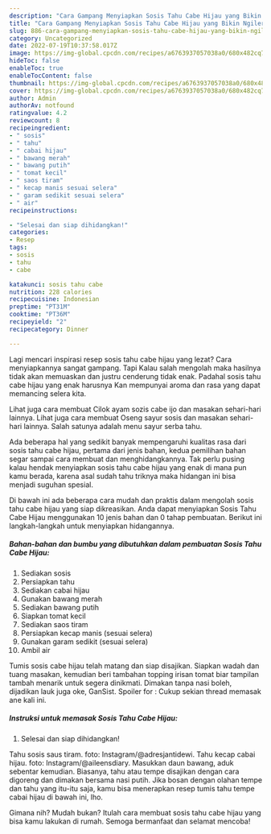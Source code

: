 ```yaml
---
description: "Cara Gampang Menyiapkan Sosis Tahu Cabe Hijau yang Bikin Ngiler"
title: "Cara Gampang Menyiapkan Sosis Tahu Cabe Hijau yang Bikin Ngiler"
slug: 886-cara-gampang-menyiapkan-sosis-tahu-cabe-hijau-yang-bikin-ngiler
category: Uncategorized
date: 2022-07-19T10:37:58.017Z
image: https://img-global.cpcdn.com/recipes/a6763937057038a0/680x482cq70/sosis-tahu-cabe-hijau-foto-resep-utama.jpg
hideToc: false
enableToc: true
enableTocContent: false
thumbnail: https://img-global.cpcdn.com/recipes/a6763937057038a0/680x482cq70/sosis-tahu-cabe-hijau-foto-resep-utama.jpg
cover: https://img-global.cpcdn.com/recipes/a6763937057038a0/680x482cq70/sosis-tahu-cabe-hijau-foto-resep-utama.jpg
author: Admin
authorAv: notfound
ratingvalue: 4.2
reviewcount: 8
recipeingredient:
- " sosis"
- " tahu"
- " cabai hijau"
- " bawang merah"
- " bawang putih"
- " tomat kecil"
- " saos tiram"
- " kecap manis sesuai selera"
- " garam sedikit sesuai selera"
- " air"
recipeinstructions:

- "Selesai dan siap dihidangkan!"
categories:
- Resep
tags:
- sosis
- tahu
- cabe

katakunci: sosis tahu cabe 
nutrition: 228 calories
recipecuisine: Indonesian
preptime: "PT31M"
cooktime: "PT36M"
recipeyield: "2"
recipecategory: Dinner

---
```



Lagi mencari inspirasi resep sosis tahu cabe hijau yang lezat? Cara menyiapkannya sangat gampang. Tapi Kalau salah mengolah maka hasilnya tidak akan memuaskan dan justru cenderung tidak enak. Padahal sosis tahu cabe hijau yang enak harusnya Kan mempunyai aroma dan rasa yang dapat memancing selera kita.


Lihat juga cara membuat Cilok ayam sozis cabe ijo dan masakan sehari-hari lainnya. Lihat juga cara membuat Oseng sayur sosis dan masakan sehari-hari lainnya. Salah satunya adalah menu sayur serba tahu.

Ada beberapa hal yang sedikit banyak mempengaruhi kualitas rasa dari sosis tahu cabe hijau, pertama dari jenis bahan, kedua pemilihan bahan segar sampai cara membuat dan menghidangkannya. Tak perlu pusing kalau hendak menyiapkan sosis tahu cabe hijau yang enak di mana pun kamu berada, karena asal sudah tahu triknya maka hidangan ini bisa menjadi suguhan spesial.


Di bawah ini ada beberapa cara mudah dan praktis dalam mengolah sosis tahu cabe hijau yang siap dikreasikan. Anda dapat menyiapkan Sosis Tahu Cabe Hijau menggunakan 10 jenis bahan dan 0 tahap pembuatan. Berikut ini langkah-langkah untuk menyiapkan hidangannya.

<!--inarticleads1-->

##### Bahan-bahan dan bumbu yang dibutuhkan dalam pembuatan Sosis Tahu Cabe Hijau:

1. Sediakan  sosis
1. Persiapkan  tahu
1. Sediakan  cabai hijau
1. Gunakan  bawang merah
1. Sediakan  bawang putih
1. Siapkan  tomat kecil
1. Sediakan  saos tiram
1. Persiapkan  kecap manis (sesuai selera)
1. Gunakan  garam sedikit (sesuai selera)
1. Ambil  air


Tumis sosis cabe hijau telah matang dan siap disajikan. Siapkan wadah dan tuang masakan, kemudian beri tambahan topping irisan tomat biar tampilan tambah menarik untuk segera dinikmati. Dimakan tanpa nasi boleh, dijadikan lauk juga oke, GanSist. Spoiler for : Cukup sekian thread memasak ane kali ini. 

<!--inarticleads2-->

##### Instruksi untuk memasak Sosis Tahu Cabe Hijau:


1. Selesai dan siap dihidangkan!

Tahu sosis saus tiram. foto: Instagram/@adresjantidewi. Tahu kecap cabai hijau. foto: Instagram/@aileensdiary. Masukkan daun bawang, aduk sebentar kemudian. Biasanya, tahu atau tempe disajikan dengan cara digoreng dan dimakan bersama nasi putih. Jika bosan dengan olahan tempe dan tahu yang itu-itu saja, kamu bisa menerapkan resep tumis tahu tempe cabai hijau di bawah ini, lho. 

Gimana nih? Mudah bukan? Itulah cara membuat sosis tahu cabe hijau yang bisa kamu lakukan di rumah. Semoga bermanfaat dan selamat mencoba!
